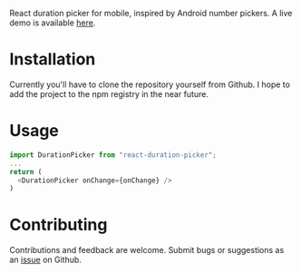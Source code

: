 React duration picker for mobile, inspired by Android number pickers. A live demo is available [here](https://flurmbo.github.io/react-duration-picker).

# Installation

Currently you'll have to clone the repository yourself from Github. I hope to add the project to the npm registry in the near future.

# Usage

```javascript
import DurationPicker from "react-duration-picker";
...
return (
  <DurationPicker onChange={onChange} />
)
```

# Contributing

Contributions and feedback are welcome. Submit bugs or suggestions as an [issue](https://github.com/flurmbo/react-duration-picker/issues) on Github.
